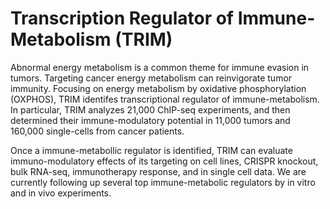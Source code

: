 # Transcription Regulator of Immune-Metabolism (TRIM) 
Abnormal energy metabolism is a common theme for immune evasion in tumors. Targeting cancer energy metabolism can reinvigorate tumor immunity. Focusing on energy metabolism by oxidative phosphorylation (OXPHOS), TRIM identifes transcriptional regulator of immune-metabolism. In particular, TRIM analyzes 21,000 ChIP-seq experiments, and then determined their immune-modulatory potential in 11,000 tumors and 160,000 single-cells from cancer patients. 

Once a immune-metabollic regulator is identified, TRIM can evaluate immuno-modulatory effects of its targeting on cell lines, CRISPR knockout, bulk RNA-seq, immunotherapy response, and in single cell data. We are currently following up several top immune-metabolic regulators by in vitro and in vivo experiments.

